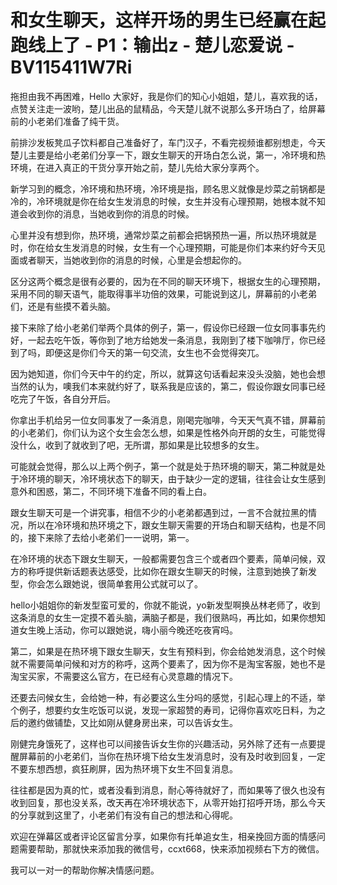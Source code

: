 # 和女生聊天，这样开场的男生已经赢在起跑线上了 - P1：输出z - 楚儿恋爱说 - BV115411W7Ri

拖担由我不再困难，Hello 大家好，我是你们的知心小姐姐，楚儿，喜欢我的话，点赞关注走一波哟，楚儿出品的鼠精品，今天楚儿就不说那么多开场白了，给屏幕前的小老弟们准备了纯干货。

前排沙发板凳瓜子饮料都自己准备好了，车门汉子，不看完视频谁都别想走，今天楚儿主要是给小老弟们分享一下，跟女生聊天的开场白怎么说，第一，冷环境和热环境，在进入真正的干货分享开始之前，楚儿先给大家分享两个。

新学习到的概念，冷环境和热环境，冷环境是指，顾名思义就像是炒菜之前锅都是冷的，冷环境就是你在给女生发消息的时候，女生并没有心理预期，她根本就不知道会收到你的消息，当她收到你的消息的时候。

心里并没有想到你，热环境，通常炒菜之前都会把锅预热一遍，所以热环境就是时，你在给女生发消息的时候，女生有一个心理预期，可能是你们本来约好今天见面或者聊天，当她收到你的消息的时候，心里是会想起你的。

区分这两个概念是很有必要的，因为在不同的聊天环境下，根据女生的心理预期，采用不同的聊天语气，能取得事半功倍的效果，可能说到这儿，屏幕前的小老弟们，还是有些摸不着头脑。

接下来除了给小老弟们举两个具体的例子，第一，假设你已经跟一位女同事事先约好，一起去吃午饭，等你到了地方给她发一条消息，我刚到了楼下咖啡厅，你已经到了吗，即便这是你们今天的第一句交流，女生也不会觉得突兀。

因为她知道，你们今天中午的约定，所以，就算这句话看起来没头没脑，她也会想当然的认为，噢我们本来就约好了，联系我是应该的，第二，假设你跟女同事已经吃完了午饭，各自分开后。

你拿出手机给另一位女同事发了一条消息，刚喝完咖啡，今天天气真不错，屏幕前的小老弟们，你们认为这个女生会怎么想，如果是性格外向开朗的女生，可能觉得没什么，收到了就收到了吧，无所谓，那如果是比较想多的女生。

可能就会觉得，那么以上两个例子，第一个就是处于热环境的聊天，第二种就是处于冷环境的聊天，冷环境状态下的聊天，由于缺少一定的逻辑，往往会让女生感到意外和困惑，第二，不同环境下准备不同的看上白。

跟女生聊天可是一个讲究事，相信不少的小老弟都遇到过，一言不合就拉黑的情况，所以在冷环境和热环境之下，跟女生聊天需要的开场白和聊天结构，也是不同的，接下来除了去给小老弟们一一说明，第一。

在冷环境的状态下跟女生聊天，一般都需要包含三个或者四个要素，简单问候，双方的称呼提供新话题表达感受，比如你在跟女生聊天的时候，注意到她换了新发型，你会怎么跟她说，很简单套用公式就可以了。

hello小姐姐你的新发型蛮可爱的，你就不能说，yo新发型啊换丛林老师了，收到这条消息的女生一定摸不着头脑，满脑子都是，我们很熟吗，再比如，如果你想知道女生晚上活动，你可以跟她说，嗨小丽今晚还吃夜宵吗。

第二，如果是在热环境下跟女生聊天，女生有预料到，你会给她发消息，这个时候就不需要简单问候和对方的称呼，这两个要素了，因为你不是淘宝客服，她也不是淘宝买家，不需要这么官方，在已经有心灵意趣的情况下。

还要去问候女生，会给她一种，有必要这么生分吗的感觉，引起心理上的不适，举个例子，想要约女生吃饭可以说，发现一家超赞的寿司，记得你喜欢吃日料，为之后的邀约做铺垫，又比如刚从健身房出来，可以告诉女生。

刚健完身饿死了，这样也可以间接告诉女生你的兴趣活动，另外除了还有一点要提醒屏幕前的小老弟们，当你在热环境下给女生发消息时，没有及时收到回复，一定不要东想西想，疯狂刷屏，因为热环境下女生不回复消息。

往往都是因为真的忙，或者没看到消息，耐心等待就好了，而如果等了很久也没有收到回复，那也没关系，改天再在冷环境状态下，从零开始打招呼开场，那么今天的分享就到这里了，小老弟们有没有自己的想法和心得呢。

欢迎在弹幕区或者评论区留言分享，如果你有托单追女生，相亲挽回方面的情感问题需要帮助，那就快来添加我的微信号，ccxt668，快来添加视频右下方的微信。

我可以一对一的帮助你解决情感问题。